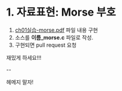# 1. 자료표현: Morse 부호

1. [ch01실습-morse.pdf](ch01실습-morse.pdf) 파일 내용 구현
2. 소스를 **이름\_morse.c** 파일로 작성.
3. 구현되면 pull request 요청

재밌게 하세요!!!

--

헤메지 말자!
